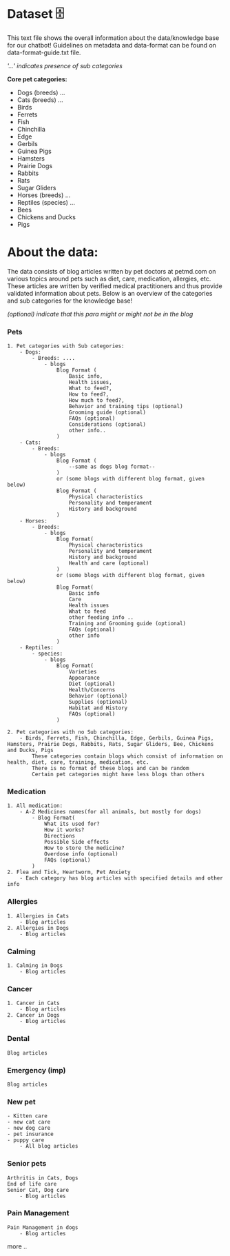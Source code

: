 # Dataset 🗄️ 
This text file shows the overall information about the data/knowledge base for our chatbot! Guidelines on metadata and data-format can be found on data-format-guide.txt file.

*'...' indicates presence of sub categories*

**Core pet categories:**
- Dogs (breeds) ...
- Cats (breeds) ...
- Birds
- Ferrets
- Fish
- Chinchilla
- Edge
- Gerbils
- Guinea Pigs
- Hamsters
- Prairie Dogs
- Rabbits
- Rats
- Sugar Gliders
- Horses (breeds) ... 
- Reptiles (species) ... 
- Bees
- Chickens and Ducks
- Pigs

# About the data: 
The data consists of blog articles written by pet doctors at petmd.com on various topics around pets such as diet, care, medication, allergies, etc. These articles are written by verified medical practitioners and thus provide validated information about pets. Below is an overview of the categories and sub categories for the knowledge base!

*(optional) indicate that this para might or might not be in the blog*

### **Pets**
    1. Pet categories with Sub categories:
        - Dogs: 
            - Breeds: ....
                - blogs
                    Blog Format (
                        Basic info,
                        Health issues, 
                        What to feed?,
                        How to feed?, 
                        How much to feed?,
                        Behavior and training tips (optional)
                        Grooming guide (optional)
                        FAQs (optional)
                        Considerations (optional)
                        other info..
                    )
        - Cats: 
            - Breeds:
                - blogs
                    Blog Format (
                        --same as dogs blog format--
                    )
                    or (some blogs with different blog format, given below)
                    Blog Format (
                        Physical characteristics
                        Personality and temperament 
                        History and background
                    )
        - Horses: 
            - Breeds:
                - blogs
                    Blog Format(
                        Physical characteristics
                        Personality and temperament 
                        History and background
                        Health and care (optional)
                    )
                    or (some blogs with different blog format, given below)
                    Blog Format(
                        Basic info
                        Care 
                        Health issues 
                        What to feed 
                        other feeding info .. 
                        Training and Grooming guide (optional)
                        FAQs (optional)
                        other info
                    )
        - Reptiles: 
            - species:
                - blogs 
                    Blog Format(
                        Varieties 
                        Appearance
                        Diet (optional)
                        Health/Concerns
                        Behavior (optional)
                        Supplies (optional)
                        Habitat and History 
                        FAQs (optional)
                    )

    2. Pet categories with no Sub categories:
        - Birds, Ferrets, Fish, Chinchilla, Edge, Gerbils, Guinea Pigs, Hamsters, Prairie Dogs, Rabbits, Rats, Sugar Gliders, Bee, Chickens and Ducks, Pigs
            These categories contain blogs which consist of information on health, diet, care, training, medication, etc. 
            There is no format of these blogs and can be random 
            Certain pet categories might have less blogs than others 


### **Medication**   
    1. All medication: 
        - A-Z Medicines names(for all animals, but mostly for dogs)
            - Blog Format(
                What its used for?
                How it works?
                Directions
                Possible Side effects 
                How to store the medicine?
                Overdose info (optional)
                FAQs (optional)
            )
    2. Flea and Tick, Heartworm, Pet Anxiety
        - Each category has blog articles with specified details and other info


### **Allergies**
    1. Allergies in Cats 
        - Blog articles 
    2. Allergies in Dogs
        - Blog articles 


### **Calming** 
    1. Calming in Dogs
        - Blog articles 
    

### **Cancer**
    1. Cancer in Cats 
        - Blog articles 
    2. Cancer in Dogs 
        - Blog articles 


### **Dental**
    Blog articles 


### **Emergency (imp)**
    Blog articles


### **New pet** 
    - Kitten care 
    - new cat care 
    - new dog care 
    - pet insurance 
    - puppy care
        - All blog articles

### **Senior pets** 
    Arthritis in Cats, Dogs
    End of life care
    Senior Cat, Dog care 
        - Blog articles 


### **Pain Management** 
    Pain Management in dogs
        - Blog articles


more ..
